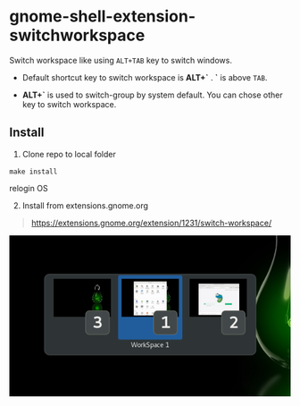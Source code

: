 # gnome-shell-extension-switchworkspace

Switch workspace like using `ALT+TAB` key to switch windows.

* Default shortcut key to switch workspace is **ALT+\`** . **\`** is above `TAB`.

* **ALT+\`** is used to switch-group by system default. You can chose other key to switch workspace.

## Install

1. Clone repo to local folder

```
make install
```

relogin OS

2. Install from extensions.gnome.org

> https://extensions.gnome.org/extension/1231/switch-workspace/

![screenshot](/Screenshot.png)
